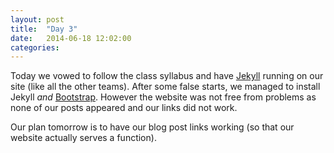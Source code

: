 ```yaml
---
layout: post
title:  "Day 3"
date:   2014-06-18 12:02:00
categories:
---
```


Today we vowed to follow the class syllabus and have <a href="http://jekyllrb.com/">Jekyll</a> running on our site (like all the other teams). After some false starts, we managed to install Jekyll *and* <a href="http://getbootstrap.com/">Bootstrap</a>. However the website was not free from problems as none of our posts appeared and our links did not work.

Our plan tomorrow is to have our blog post links working (so that our website actually serves a function).


